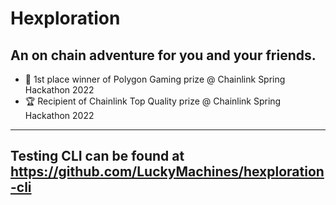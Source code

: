 # Hexploration
## An on chain adventure for you and your friends.
- 🥇 1st place winner of Polygon Gaming prize @ Chainlink Spring Hackathon 2022
- 🏆 Recipient of Chainlink Top Quality prize @ Chainlink Spring Hackathon 2022 
---
## Testing CLI can be found at https://github.com/LuckyMachines/hexploration-cli

